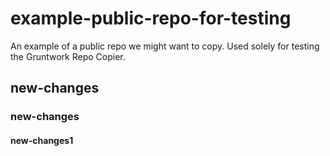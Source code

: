 # example-public-repo-for-testing
An example of a public repo we might want to copy. Used solely for testing the Gruntwork Repo Copier.

## new-changes

### new-changes

#### new-changes1

